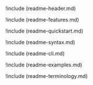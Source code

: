 !include (readme-header.md)

!include (readme-features.md)

!include (readme-quickstart.md)

!include (readme-syntax.md)

!include (readme-cli.md)

!include (readme-examples.md)

!include (readme-terminology.md)
